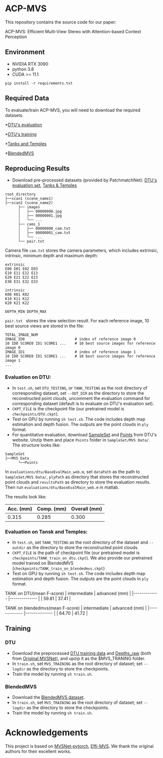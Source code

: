 # ACP-MVS
This repository contains the source code for our paper:

ACP-MVS: Efficient Multi-View Stereo with Attention-based Context Perception

## Environment
* NVIDIA RTX 3090
* python 3.8
* CUDA >= 11.1
```
pip install -r requirements.txt
```

## Required Data
To evaluate/train ACP-MVS, you will need to download the required datasets. 

*[DTU's evaluation](https://drive.google.com/file/d/1jN8yEQX0a-S22XwUjISM8xSJD39pFLL_/view?usp=sharing)

*[DTU's training](https://drive.google.com/file/d/1eDjh-_bxKKnEuz5h-HXS7EDJn59clx6V/view)

*[Tanks and Temples](https://drive.google.com/file/d/1gAfmeoGNEFl9dL4QcAU4kF0BAyTd-r8Z/view?usp=sharing)

*[BlendedMVS](https://1drv.ms/u/s!Ag8Dbz2Aqc81gVDgxb8MDGgoV74S?e=hJKlvV)


## Reproducing Results
* Download pre-processed datasets (provided by PatchmatchNet): [DTU's evaluation set](https://drive.google.com/file/d/1jN8yEQX0a-S22XwUjISM8xSJD39pFLL_/view?usp=sharing), [Tanks & Temples](https://drive.google.com/file/d/1gAfmeoGNEFl9dL4QcAU4kF0BAyTd-r8Z/view?usp=sharing)
```
root_directory
├──scan1 (scene_name1)
├──scan2 (scene_name2) 
      ├── images                 
      │   ├── 00000000.jpg       
      │   ├── 00000001.jpg       
      │   └── ...                
      ├── cams_1                   
      │   ├── 00000000_cam.txt   
      │   ├── 00000001_cam.txt   
      │   └── ...                
      └── pair.txt  
```

Camera file ``cam.txt`` stores the camera parameters, which includes extrinsic, intrinsic, minimum depth and maximum depth:
```
extrinsic
E00 E01 E02 E03
E10 E11 E12 E13
E20 E21 E22 E23
E30 E31 E32 E33

intrinsic
K00 K01 K02
K10 K11 K12
K20 K21 K22

DEPTH_MIN DEPTH_MAX 
```
``pair.txt `` stores the view selection result. For each reference image, 10 best source views are stored in the file:
```
TOTAL_IMAGE_NUM
IMAGE_ID0                       # index of reference image 0 
10 ID0 SCORE0 ID1 SCORE1 ...    # 10 best source images for reference image 0 
IMAGE_ID1                       # index of reference image 1
10 ID0 SCORE0 ID1 SCORE1 ...    # 10 best source images for reference image 1 
...
``` 


### Evaluation on DTU:
* In ``test.sh``, set `DTU_TESTING`, or `TANK_TESTING` as the root directory of corresponding dataset, set `--OUT_DIR` as the directory to store the reconstructed point clouds, uncomment the evaluation command for corresponding dataset (default is to evaluate on DTU's evaluation set).
* `CKPT_FILE` is the checkpoint file (our pretrained model is `checkpoints/DTU.ckpt`). 
* Test on GPU by running `sh test.sh`. The code includes depth map estimation and depth fusion. The outputs are the point clouds in `ply` format. 
* For quantitative evaluation, download [SampleSet](http://roboimagedata.compute.dtu.dk/?page_id=36) and [Points](http://roboimagedata.compute.dtu.dk/?page_id=36) from DTU's website. Unzip them and place `Points` folder in `SampleSet/MVS Data/`. The structure looks like:
```
SampleSet
├──MVS Data
      └──Points
```
In ``evaluations/dtu/BaseEvalMain_web.m``, set `dataPath` as the path to `SampleSet/MVS Data/`, `plyPath` as directory that stores the reconstructed point clouds and `resultsPath` as directory to store the evaluation results. Then run ``evaluations/dtu/BaseEvalMain_web.m`` in matlab.

The results look like:


| Acc. (mm) | Comp. (mm) | Overall (mm) |
|-----------|------------|--------------|
| 0.315     | 0.285      | 0.300        |


### Evaluation on Tansk and Temples:
* In ``test.sh``, set `TANK_TESTING` as the root directory of the dataset and `--outdir` as the directory to store the reconstructed point clouds. 
* `CKPT_FILE` is the path of checkpoint file (our pretrained model is `checkpoints/TANK_train_on_dtu.ckpt`). We also provide our pretrained model trained on BlendedMVS (`checkpoints/TANK_train_on_blendedmvs.ckpt`)
* Test on GPU by running `sh test.sh`. The code includes depth map estimation and depth fusion. The outputs are the point clouds in `ply` format. 


TANK on DTU(mean F-score)
| intermediate | advanced (mm) |
|------------- |-------------- |
| 59.81        | 37.41         |


TANK on blendedmvs(mean F-score)
| intermediate | advanced (mm) |
|------------- |-------------- |
| 64.70        | 41.72         |


## Training


### DTU
* Download the preprocessed [DTU training data](https://drive.google.com/file/d/1eDjh-_bxKKnEuz5h-HXS7EDJn59clx6V/view)
 and [Depths_raw](https://virutalbuy-public.oss-cn-hangzhou.aliyuncs.com/share/cascade-stereo/CasMVSNet/dtu_data/dtu_train_hr/Depths_raw.zip) 
 (both from [Original MVSNet](https://github.com/YoYo000/MVSNet)), and upzip it as the $MVS_TRANING  folder.
* In ``train.sh``, set `MVS_TRAINING` as the root directory of dataset; set `--logdir` as the directory to store the checkpoints. 
* Train the model by running `sh train.sh`.


### BlendedMVS
* Download the [BlendedMVS dataset](https://1drv.ms/u/s!Ag8Dbz2Aqc81gVDgxb8MDGgoV74S?e=hJKlvV).
* In ``train.sh``, set `MVS_TRAINING` as the root directory of dataset; set `--logdir` as the directory to store the checkpoints. 
* Train the model by running `sh train.sh`.



# Acknowledgements
This project is based on [MVSNet-pytorch](https://github.com/xy-guo/MVSNet_pytorch), [Effi-MVS](https://github.com/bdwsq1996/Effi-MVS). We thank the original authors for their excellent works.

